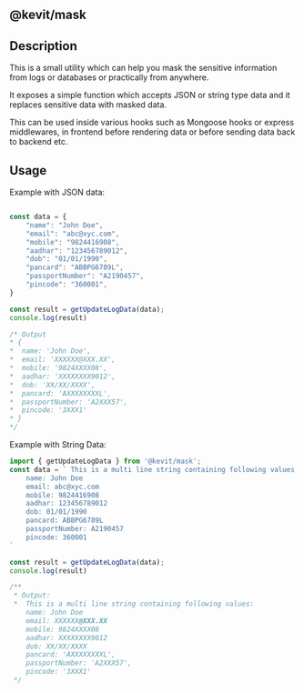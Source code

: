 @kevit/mask
-----------

## Description
This is a small utility which can help you mask the sensitive information
from logs or databases or practically from anywhere. 

It exposes a simple function which accepts JSON or string type data and it
replaces sensitive data with masked data. 

This can be used inside various hooks such as Mongoose hooks or express 
middlewares, in frontend before rendering data or before sending data
back to backend etc.

## Usage
Example with JSON data: 
```ts

const data = {
    "name": "John Doe",
    "email": "abc@xyc.com",
    "mobile": "9824416908",
    "aadhar": "123456789012",
    "dob": "01/01/1990",
    "pancard": "ABBPG6789L",
    "passportNumber": "A2190457",
    "pincode": "360001",
}

const result = getUpdateLogData(data);
console.log(result)

/* Output
* {
*  name: 'John Doe',
*  email: 'XXXXXX@XXX.XX',
*  mobile: '9824XXXX08',
*  aadhar: 'XXXXXXXX9012',
*  dob: 'XX/XX/XXXX',
*  pancard: 'AXXXXXXXXL',
*  passportNumber: 'A2XXX57',
*  pincode: '3XXX1'
* }
*/
```

Example with String Data: 
```ts
import { getUpdateLogData } from '@kevit/mask';
const data = ` This is a multi line string containing following values:
    name: John Doe  
    email: abc@xyc.com
    mobile: 9824416908
    aadhar: 123456789012
    dob: 01/01/1990
    pancard: ABBPG6789L
    passportNumber: A2190457
    pincode: 360001
`

const result = getUpdateLogData(data);
console.log(result)

/**
 * Output:
 *  This is a multi line string containing following values:
    name: John Doe  
    email: XXXXXX@XXX.XX
    mobile: 9824XXXX08
    aadhar: XXXXXXXX9012
    dob: XX/XX/XXXX
    pancard: 'AXXXXXXXXL',
    passportNumber: 'A2XXX57',
    pincode: '3XXX1'
 */
```